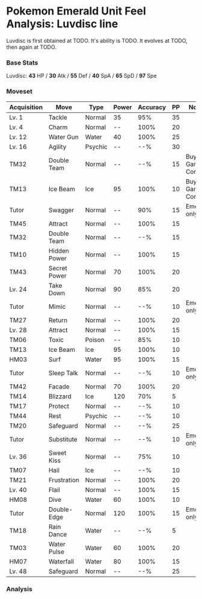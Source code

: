 # Pokemon Emerald Unit Feel Analysis: Luvdisc line

Luvdisc is first obtained at TODO. It's ability is TODO. It evolves at TODO, then again at TODO.

### Base Stats

Luvdisc: **43** HP / **30** Atk / **55** Def / **40** SpA / **65** SpD / **97** Spe

### Moveset

|Acquisition|Move        |Type   |Power|Accuracy|PP |Notes                    |
|---        |---         |---    |---  |---     |---|---                      |
|Lv. 1      |Tackle      |Normal |35   |95%     |35 |                         |
|Lv. 4      |Charm       |Normal |--   |100%    |20 |                         |
|Lv. 12     |Water Gun   |Water  |40   |100%    |25 |                         |
|Lv. 16     |Agility     |Psychic|--   |--%     |30 |                         |
|TM32       |Double Team |Normal |--   |--%     |15 |Buy at Game Corner       |
|TM13       |Ice Beam    |Ice    |95   |100%    |10 |Buy at Game Corner       |
|Tutor      |Swagger     |Normal |--   |90%     |15 |Emerald only             |
|TM45       |Attract     |Normal |--   |100%    |15 |                         |
|TM32       |Double Team |Normal |--   |--%     |15 |                         |
|TM10       |Hidden Power|Normal |--   |100%    |15 |                         |
|TM43       |Secret Power|Normal |70   |100%    |20 |                         |
|Lv. 24     |Take Down   |Normal |90   |85%     |20 |                         |
|Tutor      |Mimic       |Normal |--   |--%     |10 |Emerald only             |
|TM27       |Return      |Normal |--   |100%    |20 |                         |
|Lv. 28     |Attract     |Normal |--   |100%    |15 |                         |
|TM06       |Toxic       |Poison |--   |85%     |10 |                         |
|TM13       |Ice Beam    |Ice    |95   |100%    |10 |                         |
|HM03       |Surf        |Water  |95   |100%    |15 |                         |
|Tutor      |Sleep Talk  |Normal |--   |--%     |10 |Emerald only             |
|TM42       |Facade      |Normal |70   |100%    |20 |                         |
|TM14       |Blizzard    |Ice    |120  |70%     |5  |                         |
|TM17       |Protect     |Normal |--   |--%     |10 |                         |
|TM44       |Rest        |Psychic|--   |--%     |10 |                         |
|TM20       |Safeguard   |Normal |--   |--%     |25 |                         |
|Tutor      |Substitute  |Normal |--   |--%     |10 |Emerald only             |
|Lv. 36     |Sweet Kiss  |Normal |--   |75%     |10 |                         |
|TM07       |Hail        |Ice    |--   |--%     |10 |                         |
|TM21       |Frustration |Normal |--   |100%    |20 |                         |
|Lv. 40     |Flail       |Normal |--   |100%    |15 |                         |
|HM08       |Dive        |Water  |60   |100%    |10 |                         |
|Tutor      |Double-Edge |Normal |120  |100%    |15 |Emerald only             |
|TM18       |Rain Dance  |Water  |--   |--%     |5  |                         |
|TM03       |Water Pulse |Water  |60   |100%    |20 |                         |
|HM07       |Waterfall   |Water  |80   |100%    |15 |                         |
|Lv. 48     |Safeguard   |Normal |--   |--%     |25 |                         |

### Analysis